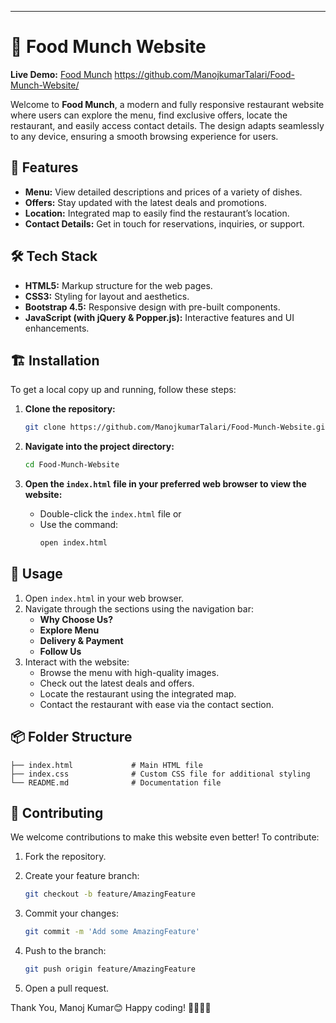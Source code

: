 ---

# 🍔 **Food Munch Website**

**Live Demo:** [Food Munch](#) https://github.com/ManojkumarTalari/Food-Munch-Website/

Welcome to **Food Munch**, a modern and fully responsive restaurant website where users can explore the menu, find exclusive offers, locate the restaurant, and easily access contact details. The design adapts seamlessly to any device, ensuring a smooth browsing experience for users.

## 🚀 **Features**

- **Menu:** View detailed descriptions and prices of a variety of dishes.
- **Offers:** Stay updated with the latest deals and promotions.
- **Location:** Integrated map to easily find the restaurant’s location.
- **Contact Details:** Get in touch for reservations, inquiries, or support.

## 🛠️ **Tech Stack**

- **HTML5:** Markup structure for the web pages.
- **CSS3:** Styling for layout and aesthetics.
- **Bootstrap 4.5:** Responsive design with pre-built components.
- **JavaScript (with jQuery & Popper.js):** Interactive features and UI enhancements.

## 🏗️ **Installation**

To get a local copy up and running, follow these steps:

1. **Clone the repository:**
   ```bash
   git clone https://github.com/ManojkumarTalari/Food-Munch-Website.git
   ```

2. **Navigate into the project directory:**
   ```bash
   cd Food-Munch-Website
   ```

3. **Open the `index.html` file in your preferred web browser to view the website:**
   - Double-click the `index.html` file or
   - Use the command:
     ```bash
     open index.html
     ```

## 📖 **Usage**

1. Open `index.html` in your web browser.
2. Navigate through the sections using the navigation bar:
   - **Why Choose Us?**
   - **Explore Menu**
   - **Delivery & Payment**
   - **Follow Us**
3. Interact with the website:
   - Browse the menu with high-quality images.
   - Check out the latest deals and offers.
   - Locate the restaurant using the integrated map.
   - Contact the restaurant with ease via the contact section.

## 📦 **Folder Structure**

```
├── index.html             # Main HTML file
├── index.css              # Custom CSS file for additional styling
└── README.md              # Documentation file
```

## 🤝 **Contributing**

We welcome contributions to make this website even better! To contribute:

1. Fork the repository.

2. Create your feature branch:
   ```bash
   git checkout -b feature/AmazingFeature
   ```
3. Commit your changes:
   ```bash
   git commit -m 'Add some AmazingFeature'
   ```
4. Push to the branch:
   ```bash
   git push origin feature/AmazingFeature
   ```
5. Open a pull request.

Thank You, Manoj Kumar😊
Happy coding! 👨‍💻👩‍💻